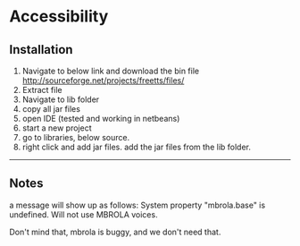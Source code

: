 Accessibility
=============

Installation
-------------

1. Navigate to below link and download the bin file
http://sourceforge.net/projects/freetts/files/
2. Extract file 
3. Navigate to lib folder
5. copy all jar files
6. open IDE (tested and working in netbeans)
7. start a new project
8. go to libraries, below source.
9. right click and add jar files. add the jar files from the lib folder.

--------------

Notes
--------------

a message will show up as follows: System property "mbrola.base" is undefined.  Will not use MBROLA voices.

Don't mind that, mbrola is buggy, and we don't need that.
